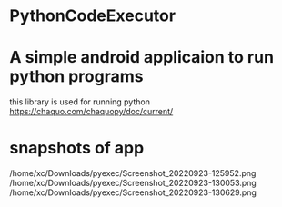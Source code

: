 # PythonCodeExecutor
# A simple android applicaion to run python programs 
this library is used for running python https://chaquo.com/chaquopy/doc/current/
 # snapshots of app
/home/xc/Downloads/pyexec/Screenshot_20220923-125952.png
/home/xc/Downloads/pyexec/Screenshot_20220923-130053.png
/home/xc/Downloads/pyexec/Screenshot_20220923-130629.png
